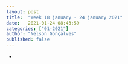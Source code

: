 ```yaml
---
layout: post
title:  "Week 18 january - 24 january 2021"
date:   2021-01-24 08:43:59
categories: ["01-2021"]
author: "Nelson Gonçalves"
published: false
---
```


*
